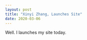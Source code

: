 ```yaml
---
layout: post
title: "Xinyi Zhang, Launches Site"
date: 2020-03-06
---
```


Well. I launches my site today.
